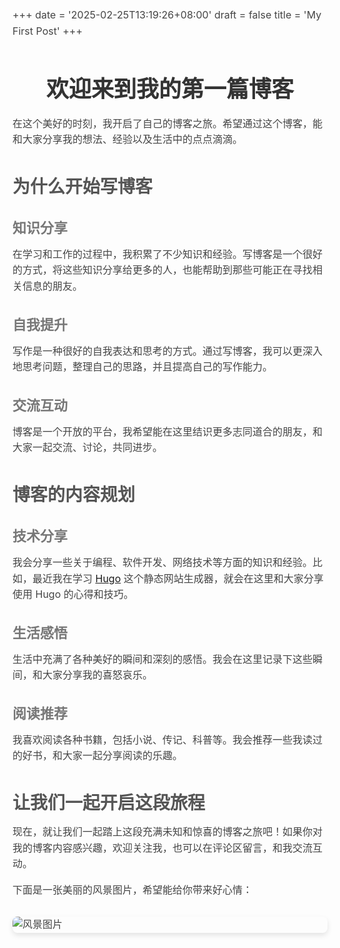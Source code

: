 +++
date = '2025-02-25T13:19:26+08:00'
draft = false
title = 'My First Post'
+++

# 欢迎来到我的第一篇博客

在这个美好的时刻，我开启了自己的博客之旅。希望通过这个博客，能和大家分享我的想法、经验以及生活中的点点滴滴。

## 为什么开始写博客

### 知识分享
在学习和工作的过程中，我积累了不少知识和经验。写博客是一个很好的方式，将这些知识分享给更多的人，也能帮助到那些可能正在寻找相关信息的朋友。

### 自我提升
写作是一种很好的自我表达和思考的方式。通过写博客，我可以更深入地思考问题，整理自己的思路，并且提高自己的写作能力。

### 交流互动
博客是一个开放的平台，我希望能在这里结识更多志同道合的朋友，和大家一起交流、讨论，共同进步。

## 博客的内容规划

### 技术分享
我会分享一些关于编程、软件开发、网络技术等方面的知识和经验。比如，最近我在学习 [Hugo](https://gohugo.io/) 这个静态网站生成器，就会在这里和大家分享使用 Hugo 的心得和技巧。

### 生活感悟
生活中充满了各种美好的瞬间和深刻的感悟。我会在这里记录下这些瞬间，和大家分享我的喜怒哀乐。

### 阅读推荐
我喜欢阅读各种书籍，包括小说、传记、科普等。我会推荐一些我读过的好书，和大家一起分享阅读的乐趣。

## 让我们一起开启这段旅程

现在，就让我们一起踏上这段充满未知和惊喜的博客之旅吧！如果你对我的博客内容感兴趣，欢迎关注我，也可以在评论区留言，和我交流互动。

下面是一张美丽的风景图片，希望能给你带来好心情：

![风景图片](https://example.com/scenery.jpg)

<style>
    /* 设置标题样式 */
    h1 {
        color: #333;
        font-size: 36px;
        text-align: center;
        margin-bottom: 20px;
    }
    h2 {
        color: #555;
        font-size: 28px;
        margin-top: 40px;
        margin-bottom: 15px;
    }
    h3 {
        color: #777;
        font-size: 22px;
        margin-top: 30px;
        margin-bottom: 10px;
    }
    /* 设置段落样式 */
    p {
        color: #444;
        font-size: 16px;
        line-height: 1.6;
        margin-bottom: 15px;
    }
    /* 设置图片样式 */
    img {
        display: block;
        margin: 30px auto;
        max-width: 100%;
        height: auto;
        border-radius: 8px;
        box-shadow: 0 4px 8px rgba(0, 0, 0, 0.1);
    }
</style>

